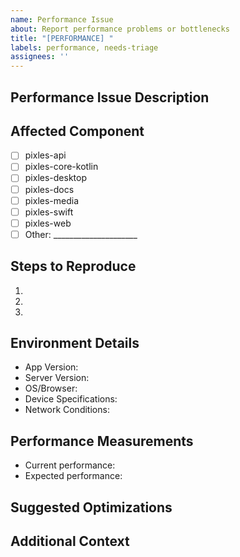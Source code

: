```yaml
---
name: Performance Issue
about: Report performance problems or bottlenecks
title: "[PERFORMANCE] "
labels: performance, needs-triage
assignees: ''
---
```


## Performance Issue Description
<!-- Describe the performance issue you're experiencing -->

## Affected Component
<!-- Which component is affected by this performance issue? -->
- [ ] pixles-api
- [ ] pixles-core-kotlin
- [ ] pixles-desktop
- [ ] pixles-docs
- [ ] pixles-media
- [ ] pixles-swift
- [ ] pixles-web
- [ ] Other: _____________________

## Steps to Reproduce
<!-- How can we reproduce this performance issue? -->
1. 
2. 
3. 

## Environment Details
<!-- Provide details about your environment -->
- App Version:
- Server Version:
- OS/Browser:
- Device Specifications:
- Network Conditions:

## Performance Measurements
<!-- If you've taken any measurements, please include them -->
- Current performance:
- Expected performance:

## Suggested Optimizations
<!-- Optional: Any suggestions for optimizing this performance issue? -->

## Additional Context
<!-- Any additional context that might help -->
